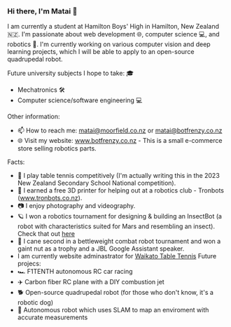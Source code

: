 ### Hi there, I'm Matai 👋


<!--<img align="right" width="300" alt="Screen Shot 2023-08-30 at 6 52 42 PM" src="https://github.com/MataiMoorfield/MataiMoorfield/assets/138086469/5e089d4e-75be-4f5e-a2a3-fbc5ca4ca8ba">-->


I am currently a student at Hamilton Boys' High in Hamilton, New Zealand 🇳🇿. I'm passionate about web development 🌐, computer science 💻, and robotics 🤖. I'm currently working on various computer vision and deep learning projects, which I will be able to apply to an open-source quadrupedal robot.

Future university subjects I hope to take: 🎓

- Mechatronics 🛠
- Computer science/software engineering 💻

Other information:

- 📫 How to reach me: matai@moorfield.co.nz or matai@botfrenzy.co.nz
- 🌐 Visit my website: www.botfrenzy.co.nz - This is a small e-commerce store selling robotics parts.

Facts:

- 🏓 I play table tennis competitively (I'm actually writing this in the 2023 New Zealand Secondary School National competition).
- 🤖 I earned a free 3D printer for helping out at a robotics club - Tronbots (www.tronbots.co.nz).
- 📷 I enjoy photography and videography.
- 🪐 I won a robotics tournament for designing & building an InsectBot (a robot with characteristics suited for Mars and resembling an insect). Check that out <a href="https://www.taurangastemfestival.co.nz/winner-of-the-great-insectbot-mission-announced-at-stemfest-2022/">here</a>
- 🔩 I cane second in a bettleweight combat robot tournament and won a gaint nut as a trophy and a JBL Google Assistant speaker.
- I am currently website adminastrator for <a href="https://www.wtta.org.nz">Waikato Table Tennis</a>
Future projecs:
- 🏎️ F1TENTH autonomous RC car racing
- ✈️ Carbon fiber RC plane with a DIY combustion jet
- 🐕 Open-source quadrupedal robot (for those who don't know, it's a robotic dog)
- 🤖 Autonomous robot which uses SLAM to map an enviroment with accurate measurements 

